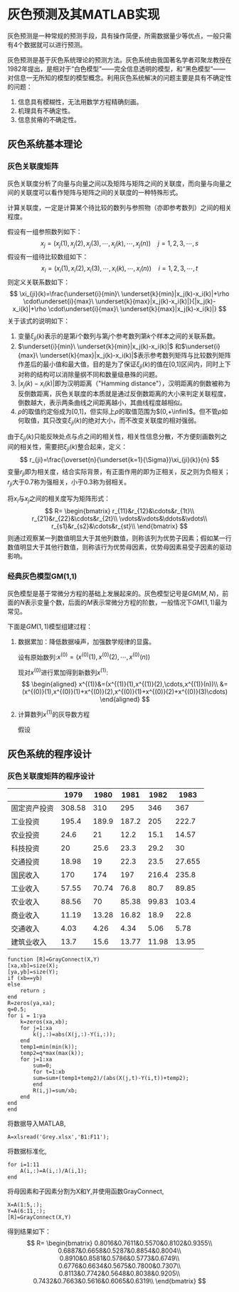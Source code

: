 # 灰色预测及其MATLAB实现
灰色预测是一种常规的预测手段，具有操作简便，所需数据量少等优点，一般只需有4个数据就可以进行预测。

灰色预测是基于灰色系统理论的预测方法。灰色系统由我国著名学者邓聚龙教授在1982年提出，是相对于“白色模型”——完全信息透明的模型，和“黑色模型”——对信息一无所知的模型的模型概念。利用灰色系统解决的问题主要是具有不确定性的问题：

1. 信息具有模糊性，无法用数学方程精确刻画。
2. 机理具有不确定性。
3. 信息贫瘠的不确定性。
   
## 灰色系统基本理论
### 灰色关联度矩阵
灰色关联度分析了向量与向量之间以及矩阵与矩阵之间的关联度，而向量与向量之间的关联度可以看作矩阵与矩阵之间的关联度的一种特殊形式。

计算关联度，一定是计算某个待比较的数列与参照物（亦即参考数列）之间的相关程度。

假设有一组参照数列如下：
$$
x_j=(x_j(1),x_j(2),x_j(3),\cdots,x_j(k),\cdots,x_j(n))\ \ \ \ j=1,2,3,\cdots,s
$$
假设有一组待比较数组如下：
$$
x_i=(x_i(1),x_i(2),x_i(3),\cdots,x_i(k),\cdots,x_i(n))\ \ \ \ i=1,2,3,\cdots,t
$$
则定义关联系数如下：
$$
\xi_{ji}(k)=\frac{\underset{i}{min}\ \underset{k}{min}|x_j(k)-x_i(k)|+\rho \cdot\underset{i}{max}\ \underset{k}{max}|x_j(k)-x_i(k)|}{|x_j(k)-x_i(k)|+\rho \cdot\underset{i}{max}\ \underset{k}{max}|x_j(k)-x_i(k)|}
$$
关于该式的说明如下：

1. 变量$\xi_{ji}(k)$表示的是第$i$个数列与第$j$个参考数列第$k$个样本之间的关联系数。
2. $\underset{i}{min}\ \underset{k}{min}|x_j(k)-x_i(k)|$ 和$\underset{i}{max}\ \underset{k}{max}|x_j(k)-x_i(k)|$表示参考数列矩阵与比较数列矩阵作差后的最小值和最大值，目的是为了保证$\xi_{ji}(k)$的值在[0,1]区间内，同时上下对称的结构可以消除量纲不同和数量级悬殊的问题。
3. $|x_j(k)-x_i(k)|$即为汉明距离（"Hamming distance"），汉明距离的倒数被称为反倒数距离，灰色关联度的本质就是通过反倒数距离的大小来判定关联程度，倒数越大，表示两条曲线之间距离越小，其曲线程度越相似。
4. $\rho$的取值约定俗成为[0,1]，但实际上$\rho$的取值范围为$(0,+\infin)$。但不管$\rho$如何取值，其只改变$\xi_{ji}(k)$的绝对大小，而不改变关联度的相对强弱。

由于$\xi_{ji}(k)$只能反映处点与点之间的相关性，相关性信息分散，不方便刻画数列之间的相关性，需要把$\xi_{ji}(k)$整合起来，定义：
$$
r_{ji}=\frac{\overset{n}{\underset{k=1}{\Sigma}}\xi_{ji}(k)}{n}
$$
变量$r_{ji}$即为相关度，结合实际背景，有正面作用的即为正相关，反之则为负相关；$r_{ji}$大于0.7称为强相关，小于0.3称为弱相关。

将$x_i$与$x_j$之间的相关度写为矩阵形式：
$$
R=
\begin{bmatrix}
    r_{11}&r_{12}&\cdots&r_{1t}\\
    r_{21}&r_{22}&\cdots&r_{2t}\\
    \vdots&\vdots&\ddots&\vdots\\
    r_{s1}&r_{s2}&\cdots&r_{st}\\
\end{bmatrix}
$$
则通过观察某一列数值明显大于其他列数值，则称该列为优势子因素；假如某一行数值明显大于其他行数值，则称该行为优势母因素，优势母因素易受子因素的驱动影响。
### 经典灰色模型GM(1,1)
灰色模型是基于常微分方程的基础上发展起来的。灰色模型记号是$GM(M,N)$，前面的$N$表示变量个数，后面的$M$表示常微分方程的阶数，一般情况下$GM(1,1)$最为常见。

下面是$GM(1,1)$模型组建过程：

1. 数据累加：降低数据噪声，加强数学规律的显露。
   
   设有原始数列:$x^{(0)}=(x^{(0)}(1),x^{(0)}(2),\cdots,x^{(0)}(n))$

   现对$x^{(0)}$进行累加得到新数列$x^{(1)}$:
   $$
   \begin{aligned}
   x^{(1)}&=(x^{(1)}(1),x^{(1)}(2),\cdots,x^{(1)}(n))\\
   &=(x^{(0)}(1),x^{(0)}(1)+x^{(0)}(2),x^{(0)}(1)+x^{(0)}(2)+x^{(0)}(3)\cdots)
   \end{aligned}
   $$
2. 计算数列$x^{(1)}$的灰导数方程
   
   假设
## 灰色系统的程序设计
### 灰色关联度矩阵的程序设计
|  |1979|1980|1981|1982|1983|
|--|----|----|----|----|----|
|固定资产投资|308.58|310|295|346|367|
|工业投资|195.4|189.9|187.2|205|222.7|
|农业投资|24.6|21|12.2|15.1|14.57|
|科技投资|20|25.6|23.3|29.2|30|
|交通投资|18.98|19|22.3|23.5|27.655|
|国民收入|170|174|197|216.4|235.8|
|工业收入|57.55|70.74|76.8|80.7|89.85|
|农业收入|88.56|70|85.38|99.83|103.4|
|商业收入|11.19|13.28|16.82|18.9|22.8|
|交通收入|4.03|4.26|4.34|5.06|5.78|
|建筑业收入|13.7|15.6|13.77|11.98|13.95|
```
function [R]=GrayConnect(X,Y)
[xa,xb]=size(X);
[ya,yb]=size(Y);
if (xb==yb)
else
    return ;
end
R=zeros(ya,xa);
q=0.5;
for i = 1:ya
    k=zeros(xa,xb);
    for j=1:xa
        k(j,:)=abs(X(j,:)-Y(i,:));
    end
    temp1=min(min(k));
    temp2=q*max(max(k));
    for j=1:xa
        sum=0;
        for t=1:xb
        sum=sum+(temp1+temp2)/(abs(X(j,t)-Y(i,t))+temp2);
        end
        R(i,j)=sum/xb;
    end
end
end
```
将数据导入MATLAB,

    A=xlsread('Grey.xlsx','B1:F11');
将数据标准化,

    for i=1:11
        A(i,:)=A(i,:)/A(i,1);
    end
将母因素和子因素分割为X和Y,并使用函数GrayConnect,

    X=A(1:5,:);
    Y=A(6:11,:);
    [R]=GrayConnect(X,Y)
得到结果如下：
$$
R=
\begin{bmatrix}
    0.8016&0.7611&0.5570&0.8102&0.9355\\
    0.6887&0.6658&0.5287&0.8854&0.8004\\
    0.8910&0.8581&0.5786&0.5773&0.6749\\
    0.6776&0.6634&0.5675&0.7800&0.7307\\
    0.8113&0.7742&0.5648&0.8038&0.9205\\
    0.7432&0.7663&0.5616&0.6065&0.6319\\
\end{bmatrix}
$$